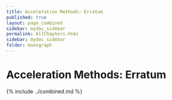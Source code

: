 ```yaml
---
title: Acceleration Methods: Erratum
published: true
layout: page_combined
sidebar: mydoc_sidebar
permalink: AllChapters.html
sidebar: mydoc_sidebar
folder: monograph
---
```




# Acceleration Methods: Erratum

{% include ../combined.md %}
